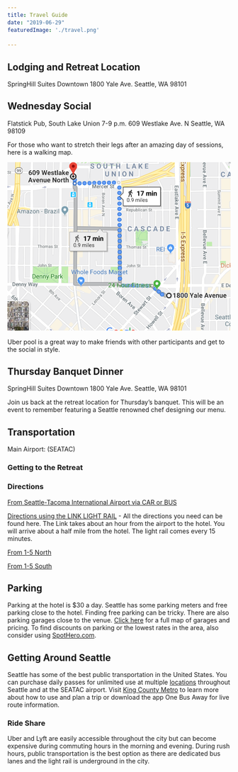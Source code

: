 ```yaml
---
title: Travel Guide
date: "2019-06-29"
featuredImage: './travel.png'

---
```


## Lodging and Retreat Location
SpringHill Suites Downtown
1800 Yale Ave.
Seattle, WA 98101



## Wednesday Social
Flatstick Pub, South Lake Union 7-9 p.m.
609 Westlake Ave. N
Seattle, WA 98109

For those who want to stretch their legs after an amazing day of sessions, here is a walking map. 

<div class="centered-image">
	<div class="keep-50w">
		<img src="./walking.png"/>
	</div>
</div>

Uber pool is a great way to make friends with other participants and get to the social in style.

## Thursday Banquet Dinner

SpringHill Suites Downtown
1800 Yale Ave.
Seattle, WA 98101

Join us back at the retreat location for Thursday’s banquet. This will be an event to remember featuring a Seattle renowned chef designing our menu. 


## Transportation

Main Airport: (SEATAC)

### Getting to the Retreat

### Directions

<a href="https://www.google.com/maps/dir/Seattle-Tacoma+International+Airport+(SEA),+17801+International+Blvd,+Seattle,+WA+98158/SpringHill+Suites+by+Marriott+Seattle+Downtown%2FSouth+Lake+Union,+1800+Yale+Ave,+Seattle,+WA+98101/data=!4m8!4m7!1m2!1m1!1s0x5490435542eafefd:0x99d3d9c4c7dc37b7!1m2!1m1!1s0x549015345b238c41:0x6d4697f1f8a61ffb!3e0?sa=X&ved=2ahUKEwiak9bm_u_jAhVqi1QKHYiWDZMQ-A8wAHoECAoQDQ" target="_blank">From Seattle-Tacoma International Airport via CAR or BUS</a>

[Directions using the LINK LIGHT RAIL](https://www.soundtransit.org/tripplanner/to/location:2590c3d019d4d1666a371bcf92e45ee8/from/location:fbf29a6a1c5c9d2c7d9c640e2af19d4b/after/1565155667649/travel-by/bus,train/route-option/fastest%20trip/max-walk/1609) - All the directions you need can be found here.
The Link takes about an hour from the airport to the hotel. You will arrive about a half mile from the hotel. The light rail comes every 15 minutes. 

[From 1-5 North](https://www.google.com/maps/dir/Bellingham,+Washington/SpringHill+Suites+by+Marriott+Seattle+Downtown%2FSouth+Lake+Union,+1800+Yale+Ave,+Seattle,+WA+98101/@48.1794095,-123.4481163,8z/data=!3m1!4b1!4m14!4m13!1m5!1m1!1s0x5485962ef2458717:0xd57a9ca9cd39e0f0!2m2!1d-122.4786854!2d48.7519112!1m5!1m1!1s0x549015345b238c41:0x6d4697f1f8a61ffb!2m2!1d-122.329817!2d47.617814!3e0)

[From 1-5 South](https://www.google.com/maps/dir/Portland,+Oregon/SpringHill+Suites+by+Marriott+Seattle+Downtown%2FSouth+Lake+Union,+1800+Yale+Ave,+Seattle,+WA+98101/@46.5563098,-123.7221807,8z/data=!3m1!4b1!4m14!4m13!1m5!1m1!1s0x54950b0b7da97427:0x1c36b9e6f6d18591!2m2!1d-122.6750261!2d45.5051064!1m5!1m1!1s0x549015345b238c41:0x6d4697f1f8a61ffb!2m2!1d-122.329817!2d47.617814!3e0)


## Parking

Parking at the hotel is $30 a day. Seattle has some parking meters and free parking close to the hotel. Finding free parking can be tricky.  There are also parking garages close to the venue. [Click here](https://www.parkingpanda.com/springhill-suites-seattle-downtown-south-lake-union-seattle-parking) for a full map of garages and pricing. To find discounts on parking or the lowest rates in the area, also consider using [SpotHero.com](http://SpotHero.com). 



## Getting Around Seattle
Seattle has some of the best public transportation in the United States. You can purchase daily passes for unlimited use at multiple [locations](https://kingcounty.gov/depts/transportation/metro/fares-orca/where-to-buy.aspx) throughout Seattle and at the SEATAC airport.  Visit [King County Metro](https://kingcounty.gov/depts/transportation/metro.aspx) to learn more about how to use and plan a trip or download the app One Bus Away for live route information. 


### Ride Share

Uber and Lyft are easily accessible throughout the city but can become expensive during commuting hours in the morning and evening. During rush hours, public transportation is the best option as there are dedicated bus lanes and the light rail is underground in the city.